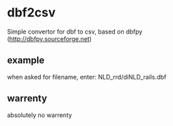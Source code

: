dbf2csv
=======

Simple convertor for dbf to csv, based on dbfpy (http://dbfpy.sourceforge.net)

example
-------
<run the python file convertor.py>
when asked for filename, enter: NLD_rrd/diNLD_rails.dbf

warrenty
--------
absolutely no warrenty
